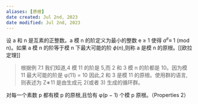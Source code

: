 ```yaml
---
aliases: [原根]
date created: Jul 2nd, 2023
date modified: Jul 2nd, 2023
---
```


设 a 和 n 是互素的正整数。a 模 n 的阶定义为最小的整数 e ≥ 1 使得 $a^e$≡ 1 (mod n)。如果 a 模 n 的阶等于模 n 下最大可能的阶 $\phi(n)$,则称 a 是模 n 的原根。[[欧拉定理]]

> 根据例 7.1 我们知道,4 模 11 的阶是 5,而 2 和 3 模 n 的阶都是 10。因为模 11 最大可能的阶是 φ(11) = 10 因此,2 和 3 是模 11 的原根。使用群的语言,则表述为 Z∗11 是由生成元 2(或者 3) 生成的循环群。

对每一个素数 p 都有模 p 的原根,且恰有 φ(p − 1) 个模 p 原根。（Properties 2）
